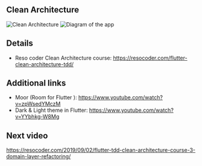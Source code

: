## Clean Architecture

![Clean Architecture](https://i1.wp.com/resocoder.com/wp-content/uploads/2019/08/CleanArchitecture.jpg)
![Diagram of the app](https://i0.wp.com/resocoder.com/wp-content/uploads/2019/08/Clean-Architecture-Flutter-Diagram.png?w=556&ssl=1)

## Details

- Reso coder Clean Architecture course: https://resocoder.com/flutter-clean-architecture-tdd/

## Additional links

- Moor (Room for Flutter ): https://www.youtube.com/watch?v=zpWsedYMczM
- Dark & Light theme in Flutter: https://www.youtube.com/watch?v=YYbhkg-W8Mg

## Next video

https://resocoder.com/2019/09/02/flutter-tdd-clean-architecture-course-3-domain-layer-refactoring/
